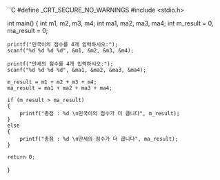 ``C
#define _CRT_SECURE_NO_WARNINGS
#include <stdio.h>


int main()
{
	int m1, m2, m3, m4;
	int ma1, ma2, ma3, ma4;
	int m_result = 0, ma_result = 0;

	printf("민국이의 점수를 4개 입력하시오:");
	scanf("%d %d %d %d", &m1, &m2, &m3, &m4);

	printf("만세의 점수를 4개 입력하시오:");
	scanf("%d %d %d %d", &ma1, &ma2, &ma3, &ma4);

	m_result = m1 + m2 + m3 + m4;
	ma_result = ma1 + ma2 + ma3 + ma4;

	if (m_result > ma_result)
	{
		printf("총점 : %d \n민국이의 점수가 더 큽니다", m_result);
	}
	else
	{
		printf("총점 : %d \n만세의 점수가 더 큽니다", ma_result);
	}

	return 0;

}
